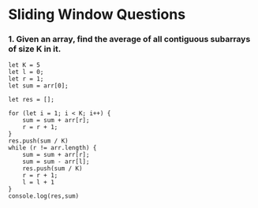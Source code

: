 # Sliding Window Questions

### 1. Given an array, find the average of all contiguous subarrays of size K in it.
   
```let arr = [1, 3, 2, 6, -1, 4, 1, 8, 2]
let K = 5
let l = 0;
let r = 1;
let sum = arr[0];

let res = [];

for (let i = 1; i < K; i++) {
    sum = sum + arr[r];
    r = r + 1;
}
res.push(sum / K)
while (r != arr.length) {
    sum = sum + arr[r];
    sum = sum - arr[l];
    res.push(sum / K)
    r = r + 1;
    l = l + 1
}
console.log(res,sum)
```
